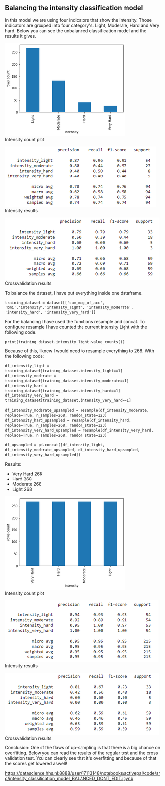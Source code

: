 ## Balancing the intensity classification model
In this model we are using four indicators that show the intensity. Those indicators are grouped into four category's. Light, Moderate, Hard and Very hard. Below you can see the unbalanced classification model and the results it gives. 

![Intensity_count_balanced](Intensity_count_unbalanced.png)<br>
Intensity count plot

![Results intensity_count_balanced](classification_report_unbalanced.png)<br>
Intensity results

![Results intensity_count_balanced](cross_validation_report_unbalanced.png)<br>
Crossvalidation results

To balance the dataset, I have put everything inside one dataframe.

```
training_dataset = dataset[['sum_mag_of_acc', 'bmi','intensity','intensity_light', 'intensity_moderate', 'intensity_hard', 'intensity_very_hard']]
```

For the balancing I have used the functions resample and concat. To configure resample I have counted the current intensity Light with the following code.

```
print(training_dataset.intensity_light.value_counts())
```

Because of this, I knew I would need to resample everything to 268. With the following code:
```
df_intensity_light = training_dataset[training_dataset.intensity_light==1]
df_intensity_moderate = training_dataset[training_dataset.intensity_moderate==1]
df_intensity_hard = training_dataset[training_dataset.intensity_hard==1]
df_intensity_very_hard = training_dataset[training_dataset.intensity_very_hard==1]

df_intensity_moderate_upsampled = resample(df_intensity_moderate, replace=True, n_samples=268, random_state=123)
df_intensity_hard_upsampled = resample(df_intensity_hard, replace=True, n_samples=268, random_state=123)
df_intensity_very_hard_upsampled = resample(df_intensity_very_hard, replace=True, n_samples=268, random_state=123)

df_upsampled = pd.concat([df_intensity_light, df_intensity_moderate_upsampled, df_intensity_hard_upsampled, df_intensity_very_hard_upsampled])
```

Results:
- Very Hard    268
- Hard         268
- Moderate     268
- Light        268

![Intensity_count_balanced](Intensity_count_balanced.png)<br>
Intensity count plot

![Results intensity_count_balanced](classification_report_balanced.png)<br>
Intensity results

![Results intensity_count_balanced](cross_validation_report_balanced.png)<br>
Crossvalidation results

Conclusion:
One of the flaws of up-sampling is that there is a big chance on overfitting. Below you can read the results of the regular test and the cross validation test. You can clearly see that it's overfitting and because of that the scores get lowered aswell!

https://datascience.hhs.nl:8888/user/17113148/notebooks/activepal/code/src/intensity_classification_model_BALANCED_DONT_EDIT.ipynb